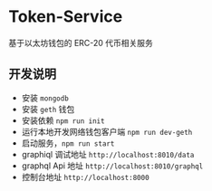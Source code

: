 # Token-Service

基于以太坊钱包的 ERC-20 代币相关服务

## 开发说明

- 安装 `mongodb`
- 安装 `geth` 钱包
- 安装依赖 `npm run init`
- 运行本地开发网络钱包客户端 `npm run dev-geth`
- 启动服务，`npm run start`
- graphiql 调试地址 `http://localhost:8010/data`
- graphql Api 地址 `http://localhost:8010/graphql`
- 控制台地址 `http://localhost:8000`
